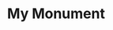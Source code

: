 ---
pid: MX43
title: My Monument
location_transcription: none
zipcode: 
outside_phl: 
neighborhood: 
age: 
age_range: 
instagram: 
image_file_name: MX_43.jpg
proposal_transcription: 
topic: Figure
topic_summary: '0'
type: Other No Form
keywords_other: 
credit: Skye
image_labels: 
twitter: 
facebook: 
permalink: "/monuments/mx43/"
layout: item-page
---